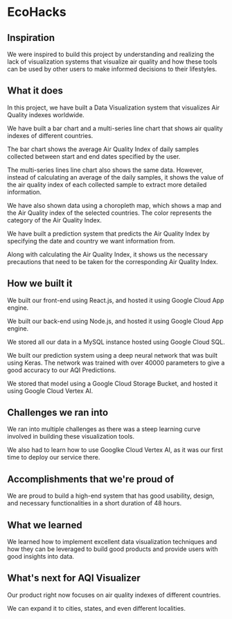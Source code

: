 # EcoHacks

## Inspiration

We were inspired to build this project by understanding and realizing the lack of visualization systems that visualize air quality and how these tools can be used by other users to make informed decisions to their lifestyles.

## What it does

In this project, we have built a Data Visualization system that visualizes Air Quality indexes worldwide.

We have built a bar chart and a multi-series line chart that shows air quality indexes of different countries.

The bar chart shows the average Air Quality Index of daily samples collected between start and end dates specified by the user.

The multi-series lines line chart also shows the same data. However, instead of calculating an average of the daily samples, it shows the value of the air quality index of each collected sample to extract more detailed information.

We have also shown data using a choropleth map, which shows a map and the Air Quality index of the selected countries. The color represents the category of the Air Quality Index.

We have built a prediction system that predicts the Air Quality Index by specifying the date and country we want information from.

Along with calculating the Air Quality Index, it shows us the necessary precautions that need to be taken for the corresponding Air Quality Index.

## How we built it

We built our front-end using React.js, and hosted it using Google Cloud App engine.

We built our back-end using Node.js, and hosted it using Google Cloud App engine.

We stored all our data in a MySQL instance hosted using Google Cloud SQL.

We built our prediction system using a deep neural network that was built using Keras. The network was trained with over 40000 parameters to give a good accuracy to our AQI Predictions.

We stored that model using a Google Cloud Storage Bucket, and hosted it using Google Cloud Vertex AI.

## Challenges we ran into

We ran into multiple challenges as there was a steep learning curve involved in building these visualization tools.

We also had to learn how to use Googlke Cloud Vertex AI, as it was our first time to deploy our service there.

## Accomplishments that we're proud of

We are proud to build a high-end system that has good usability, design, and necessary functionalities in a short duration of 48 hours.

## What we learned

We learned how to implement excellent data visualization techniques and how they can be leveraged to build good products and provide users with good insights into data.

## What's next for AQI Visualizer

Our product right now focuses on air quality indexes of different countries.

We can expand it to cities, states, and even different localities.
